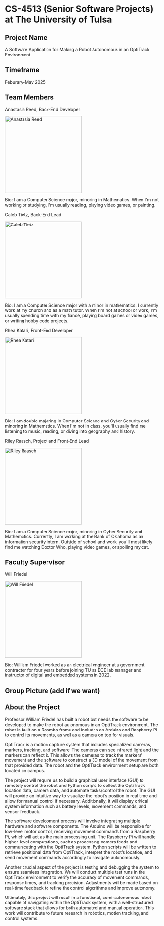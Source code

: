 # CS-4513 (Senior Software Projects) at The University of Tulsa

## Project Name
A Software Application for Making a Robot Autonomous in an OptiTrack Environment

## Timeframe
Feburary-May 2025

## Team Members
Anastasia Reed, Back-End Developer

<img src="https://github.com/user-attachments/assets/13c7c4b5-01e1-4857-8cd6-e8916faf0d29" alt="Anastasia Reed" width="250"/>

Bio: I am a Computer Science major, minoring in Mathematics. When I'm not working or studying, I'm usually reading, playing video games, or painting.

Caleb Tietz, Back-End Lead

<img src="https://github.com/user-attachments/assets/067086dd-c7e4-44c0-bdff-881d97af4194" alt="Caleb Tietz" width="250"/>

Bio: I am a Computer Science major with a minor in mathematics. I currently work at my church and as a math tutor. When I'm not at school or work, I'm usually spending time with my fiancé, playing board games or video games, or writing hobby code projects.

Rhea Katari, Front-End Developer

<img src="https://github.com/user-attachments/assets/1b4a95e0-f22e-4147-88d8-0eed68dd2c4f" alt="Rhea Katari" width="250"/>

Bio: I am double majoring in Computer Science and Cyber Security and minoring in Mathematics. When I'm not in class, you'll usually find me listening to music, reading, or diving into geography and history.

Riley Raasch, Project and Front-End Lead

<img src="https://github.com/user-attachments/assets/71f2dfa0-b72f-4fef-9ae0-81755e5c7b40" alt="Riley Raasch" width="250"/>

Bio: I am a Computer Science major, minoring in Cyber Security and Mathematics. Currently, I am working at the Bank of Oklahoma as an information security intern. Outside of school and work, you'll most likely find me watching Doctor Who, playing video games, or spoiling my cat.

## Faculty Supervisor
Will Friedel

<img src="https://github.com/user-attachments/assets/0f790bfe-61b7-4ae2-8cb8-296997ea35bb" alt="Will Friedel" width="250"/>

Bio: William Friedel worked as an electrical engineer at a government contractor for four years before joining TU as ECE lab manager and instructor of digital and embedded systems in 2022.

## Group Picture (add if we want)

## About the Project
Professor William Friedel has built a robot but needs the software to be developed to make the robot autonomous in an OptiTrack environment. The robot is built on a Roomba frame and includes an Arduino and Raspberry Pi to control its movements, as well as a camera on top for visuals. 

OptiTrack is a motion capture system that includes specialized cameras, markers, tracking, and software. The cameras can see infrared light and the markers can reflect it. This allows the cameras to track the markers’ movement and the software to construct a 3D model of the movement from that provided data. The robot and the OptiTrack environment setup are both located on campus.

The project will require us to build a graphical user interface (GUI) to remotely control the robot and Python scripts to collect the OptiTrack location data, camera data, and automate tasks/control the robot. The GUI will provide an intuitive way to visualize the robot’s position in real time and allow for manual control if necessary. Additionally, it will display critical system information such as battery levels, movement commands, and sensor feedback.

The software development process will involve integrating multiple hardware and software components. The Arduino will be responsible for low-level motor control, receiving movement commands from a Raspberry Pi, which will act as the main processing unit. The Raspberry Pi will handle higher-level computations, such as processing camera feeds and communicating with the OptiTrack system. Python scripts will be written to retrieve positional data from OptiTrack, interpret the robot’s location, and send movement commands accordingly to navigate autonomously.

Another crucial aspect of the project is testing and debugging the system to ensure seamless integration. We will conduct multiple test runs in the OptiTrack environment to verify the accuracy of movement commands, response times, and tracking precision. Adjustments will be made based on real-time feedback to refine the control algorithms and improve autonomy.

Ultimately, this project will result in a functional, semi-autonomous robot capable of navigating within the OptiTrack system, with a well-structured software stack that allows for both automated and manual operation. This work will contribute to future research in robotics, motion tracking, and control systems.
